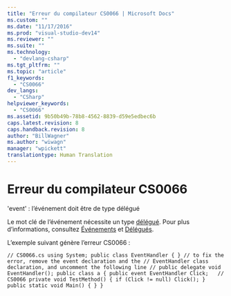 ```yaml
---
title: "Erreur du compilateur CS0066 | Microsoft Docs"
ms.custom: ""
ms.date: "11/17/2016"
ms.prod: "visual-studio-dev14"
ms.reviewer: ""
ms.suite: ""
ms.technology: 
  - "devlang-csharp"
ms.tgt_pltfrm: ""
ms.topic: "article"
f1_keywords: 
  - "CS0066"
dev_langs: 
  - "CSharp"
helpviewer_keywords: 
  - "CS0066"
ms.assetid: 9b50b49b-78b8-4562-8839-d59e5edbec6b
caps.latest.revision: 8
caps.handback.revision: 8
author: "BillWagner"
ms.author: "wiwagn"
manager: "wpickett"
translationtype: Human Translation
---
```

# Erreur du compilateur CS0066
'event' : l’événement doit être de type délégué  
  
 Le mot clé de l’événement nécessite un type [délégué](../../csharp/language-reference/keywords/delegate.md). Pour plus d’informations, consultez [Événements](../../csharp/programming-guide/events/index.md) et [Délégués](../../csharp/programming-guide/delegates/index.md).  
  
 L’exemple suivant génère l’erreur CS0066 :  
  
```  
// CS0066.cs using System; public class EventHandler { } // to fix the error, remove the event declaration and the // EventHandler class declaration, and uncomment the following line // public delegate void EventHandler(); public class a { public event EventHandler Click;   // CS0066 private void TestMethod() { if (Click != null) Click(); } public static void Main() { } }  
```